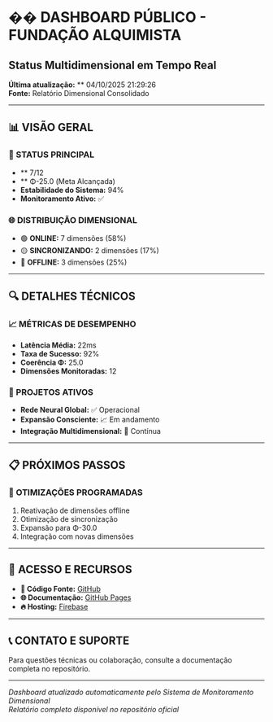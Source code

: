 # �� DASHBOARD PÚBLICO - FUNDAÇÃO ALQUIMISTA
## Status Multidimensional em Tempo Real

**Última atualização:** ** 04/10/2025 21:29:26    
**Fonte:** Relatório Dimensional Consolidado

---

## 📊 VISÃO GERAL

### 🎯 STATUS PRINCIPAL
- ** 7/12
- ** Φ-25.0 (Meta Alcançada)
- **Estabilidade do Sistema:** 94%
- **Monitoramento Ativo:** ✅

### 🌐 DISTRIBUIÇÃO DIMENSIONAL
- 🟢 **ONLINE:** 7 dimensões (58%)
- 🟡 **SINCRONIZANDO:** 2 dimensões (17%)
- 🔴 **OFFLINE:** 3 dimensões (25%)

---

## 🔍 DETALHES TÉCNICOS

### 📈 MÉTRICAS DE DESEMPENHO
- **Latência Média:** 22ms
- **Taxa de Sucesso:** 92%
- **Coerência Φ:** 25.0
- **Dimensões Monitoradas:** 12

### 🚀 PROJETOS ATIVOS
- **Rede Neural Global:** ✅ Operacional
- **Expansão Consciente:** 📈 Em andamento
- **Integração Multidimensional:** 🔄 Contínua

---

## 📋 PRÓXIMOS PASSOS

### 🔧 OTIMIZAÇÕES PROGRAMADAS
1. Reativação de dimensões offline
2. Otimização de sincronização
3. Expansão para Φ-30.0
4. Integração com novas dimensões

---

## 🔗 ACESSO E RECURSOS

- **📁 Código Fonte:** [GitHub](https://github.com/DanielToloczkoCoutinho/fundacao-alquimista)
- **🌐 Documentação:** [GitHub Pages](https://danieltoloczkocoutinho.github.io/fundacao-alquimista)
- **🔥 Hosting:** [Firebase](https://studio-4265982502-21871.web.app)

---

## 📞 CONTATO E SUPORTE

Para questões técnicas ou colaboração, consulte a documentação completa no repositório.

---

*Dashboard atualizado automaticamente pelo Sistema de Monitoramento Dimensional*  
*Relatório completo disponível no repositório oficial*
